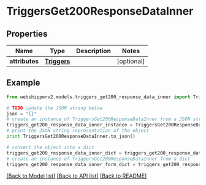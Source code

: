 # TriggersGet200ResponseDataInner


## Properties
Name | Type | Description | Notes
------------ | ------------- | ------------- | -------------
**attributes** | [**Triggers**](Triggers.md) |  | [optional] 

## Example

```python
from webshipperv2.models.triggers_get200_response_data_inner import TriggersGet200ResponseDataInner

# TODO update the JSON string below
json = "{}"
# create an instance of TriggersGet200ResponseDataInner from a JSON string
triggers_get200_response_data_inner_instance = TriggersGet200ResponseDataInner.from_json(json)
# print the JSON string representation of the object
print TriggersGet200ResponseDataInner.to_json()

# convert the object into a dict
triggers_get200_response_data_inner_dict = triggers_get200_response_data_inner_instance.to_dict()
# create an instance of TriggersGet200ResponseDataInner from a dict
triggers_get200_response_data_inner_form_dict = triggers_get200_response_data_inner.from_dict(triggers_get200_response_data_inner_dict)
```
[[Back to Model list]](../README.md#documentation-for-models) [[Back to API list]](../README.md#documentation-for-api-endpoints) [[Back to README]](../README.md)


